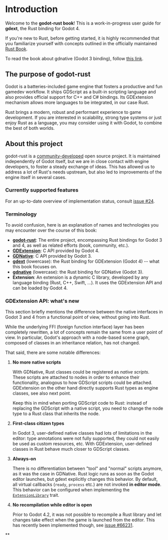 <!--
  ~ Copyright (c) godot-rust; Bromeon and contributors.
  ~ This Source Code Form is subject to the terms of the Mozilla Public
  ~ License, v. 2.0. If a copy of the MPL was not distributed with this
  ~ file, You can obtain one at https://mozilla.org/MPL/2.0/.
-->

# Introduction

Welcome to the **godot-rust book**! This is a work-in-progress user guide for **gdext**, the Rust binding for Godot 4.

If you're new to Rust, before getting started, it is highly recommended that you familiarize yourself with concepts outlined in the officially
maintained [Rust Book](https://doc.rust-lang.org/book/).

To read the book about gdnative (Godot 3 binding), follow [this link](../gdnative-book).


## The purpose of godot-rust

Godot is a batteries-included game engine that fosters a productive and fun gamedev workflow. It ships GDScript as a built-in scripting
language and also provides official support for C++ and C# bindings. Its GDExtension mechanism allows more languages to be integrated,
in our case Rust.

Rust brings a modern, robust and performant experience to game development. If you are interested in scalability, strong type systems or
just enjoy Rust as a language, you may consider using it with Godot, to combine the best of both worlds.


## About this project

godot-rust is a [community-developed][github-contributors] open source project. It is maintained independently of Godot itself, but we are in
close contact with engine developers, to foster a steady exchange of ideas. This has allowed us to address a lot of Rust's needs upstream, but
also led to improvements of the engine itself in several cases.


### Currently supported features

For an up-to-date overview of implementation status, consult [issue #24][features].


### Terminology

To avoid confusion, here is an explanation of names and technologies you may encounter over the course of this book:

- [**godot-rust**][ref-godot-rust]: The entire project, encompassing Rust bindings for Godot 3 and 4,
  as well as related efforts (book, community, etc.).
- [**GDExtension**][ref-godot-gdext]: C API provided by Godot 4.
- [**GDNative**][ref-godot-gdnative]: C API provided by Godot 3.
- [**gdext**][github-gdext] (lowercase): the Rust binding for GDExtension (Godot 4) -- what this book focuses on.
- [**gdnative**][github-gdnative] (lowercase): the Rust binding for GDNative (Godot 3).
- **Extension**: An extension is a dynamic C library, developed by any language binding (Rust, C++, Swift, ...). It uses the GDExtension API and can
  be loaded by Godot 4.


### GDExtension API: what's new

This section briefly mentions the difference between the native interfaces in Godot 3 and 4 from a functional point of view, without going into Rust.

While the underlying FFI (foreign function interface) layer has been completely rewritten, a lot of concepts remain the same from a user point of
view. In particular, Godot's approach with a node-based scene graph, composed of classes in an inheritance relation, has not changed.

That said, there are some notable differences:

1. **No more native scripts**

   With GDNative, Rust classes could be registered as _native scripts_. These scripts are attached to nodes in order to enhance
   their functionality, analogous to how GDScript scripts could be attached. GDExtension on the other hand directly supports Rust types
   as engine classes, see also next point.

   Keep this in mind when porting GDScript code to Rust: instead of replacing the GDScript with a native script, you need to change the
   node type to a Rust class that inherits the node.

2. **First-class citizen types**

   In Godot 3, user-defined native classes had lots of limitations in the editor: type annotations were not fully supported, they could
   not easily be used as custom resources, etc. With GDExtension, user-defined classes in Rust behave much closer to GDScript classes.

3. **Always-on**

   There is no differentiation between "tool" and "normal" scripts anymore, as it was the case in GDNative. Rust logic runs as soon as
   the Godot editor launches, but gdext explicitly changes this behavior. By default, all virtual callbacks (`ready`, `process` etc.)
   are not invoked **in editor mode**. This behavior can be configured when implementing the [`ExtensionLibrary`][extension-library-doc] trait.

4. **No recompilation while editor is open**

   Prior to Godot 4.2, it was not possible to recompile a Rust library and let changes take effect when the game is launched from the editor.
   This has recently been implemented though, see [issue #66231].


[features]: https://github.com/godot-rust/gdextension/issues/24
[issue #66231]: https://github.com/godotengine/godot/issues/66231
[extension-library-doc]: https://godot-rust.github.io/docs/gdext/master/godot/init/trait.ExtensionLibrary.html#method.editor_run_behavior

[ref-godot-gdnative]: https://docs.godotengine.org/en/3.5/tutorials/scripting/gdnative/what_is_gdnative.html
[ref-godot-gdext]: https://docs.godotengine.org/en/stable/tutorials/scripting/gdextension/what_is_gdextension.html
[ref-godot-rust]: https://godot-rust.github.io/
[github-gdext]: https://github.com/godot-rust/gdext
[github-gdnative]: https://github.com/godot-rust/gdnative
[github-contributors]: https://github.com/godot-rust/gdext/graphs/contributors
**
